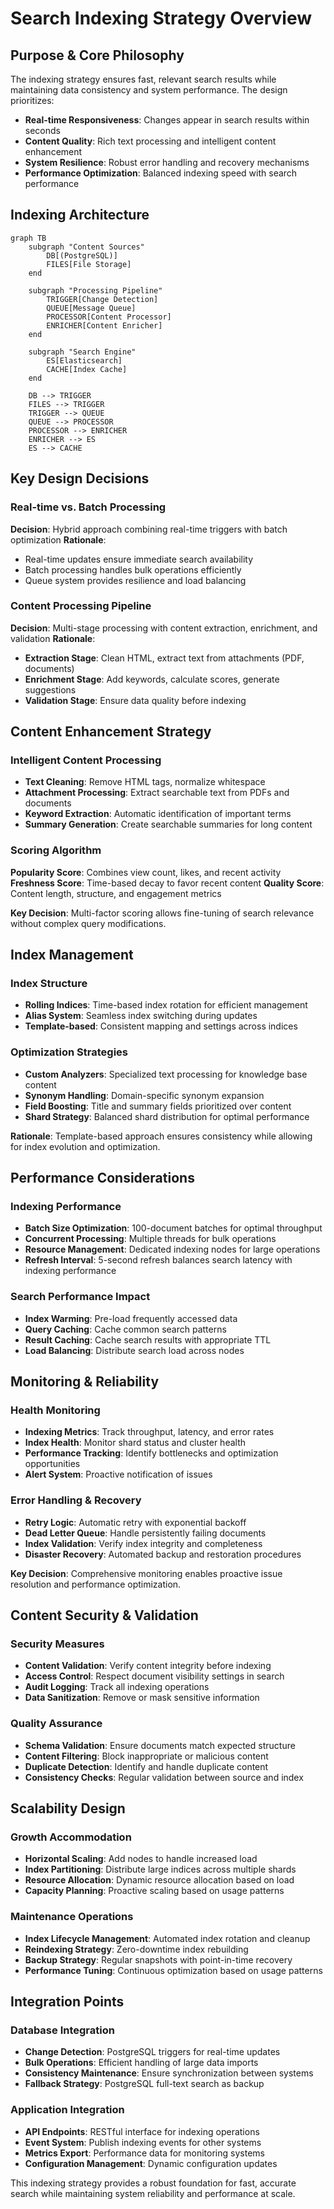 # Search Indexing Strategy Overview

## Purpose & Core Philosophy

The indexing strategy ensures fast, relevant search results while maintaining data consistency and system performance. The design prioritizes:

- **Real-time Responsiveness**: Changes appear in search results within seconds
- **Content Quality**: Rich text processing and intelligent content enhancement
- **System Resilience**: Robust error handling and recovery mechanisms
- **Performance Optimization**: Balanced indexing speed with search performance

## Indexing Architecture

```mermaid
graph TB
    subgraph "Content Sources"
        DB[(PostgreSQL)]
        FILES[File Storage]
    end
    
    subgraph "Processing Pipeline"
        TRIGGER[Change Detection]
        QUEUE[Message Queue]
        PROCESSOR[Content Processor]
        ENRICHER[Content Enricher]
    end
    
    subgraph "Search Engine"
        ES[Elasticsearch]
        CACHE[Index Cache]
    end
    
    DB --> TRIGGER
    FILES --> TRIGGER
    TRIGGER --> QUEUE
    QUEUE --> PROCESSOR
    PROCESSOR --> ENRICHER
    ENRICHER --> ES
    ES --> CACHE
```

## Key Design Decisions

### Real-time vs. Batch Processing
**Decision**: Hybrid approach combining real-time triggers with batch optimization
**Rationale**: 
- Real-time updates ensure immediate search availability
- Batch processing handles bulk operations efficiently
- Queue system provides resilience and load balancing

### Content Processing Pipeline
**Decision**: Multi-stage processing with content extraction, enrichment, and validation
**Rationale**:
- **Extraction Stage**: Clean HTML, extract text from attachments (PDF, documents)
- **Enrichment Stage**: Add keywords, calculate scores, generate suggestions
- **Validation Stage**: Ensure data quality before indexing

## Content Enhancement Strategy

### Intelligent Content Processing
- **Text Cleaning**: Remove HTML tags, normalize whitespace
- **Attachment Processing**: Extract searchable text from PDFs and documents
- **Keyword Extraction**: Automatic identification of important terms
- **Summary Generation**: Create searchable summaries for long content

### Scoring Algorithm
**Popularity Score**: Combines view count, likes, and recent activity
**Freshness Score**: Time-based decay to favor recent content
**Quality Score**: Content length, structure, and engagement metrics

**Key Decision**: Multi-factor scoring allows fine-tuning of search relevance without complex query modifications.

## Index Management

### Index Structure
- **Rolling Indices**: Time-based index rotation for efficient management
- **Alias System**: Seamless index switching during updates
- **Template-based**: Consistent mapping and settings across indices

### Optimization Strategies
- **Custom Analyzers**: Specialized text processing for knowledge base content
- **Synonym Handling**: Domain-specific synonym expansion
- **Field Boosting**: Title and summary fields prioritized over content
- **Shard Strategy**: Balanced shard distribution for optimal performance

**Rationale**: Template-based approach ensures consistency while allowing for index evolution and optimization.

## Performance Considerations

### Indexing Performance
- **Batch Size Optimization**: 100-document batches for optimal throughput
- **Concurrent Processing**: Multiple threads for bulk operations
- **Resource Management**: Dedicated indexing nodes for large operations
- **Refresh Interval**: 5-second refresh balances search latency with indexing performance

### Search Performance Impact
- **Index Warming**: Pre-load frequently accessed data
- **Query Caching**: Cache common search patterns
- **Result Caching**: Cache search results with appropriate TTL
- **Load Balancing**: Distribute search load across nodes

## Monitoring & Reliability

### Health Monitoring
- **Indexing Metrics**: Track throughput, latency, and error rates
- **Index Health**: Monitor shard status and cluster health
- **Performance Tracking**: Identify bottlenecks and optimization opportunities
- **Alert System**: Proactive notification of issues

### Error Handling & Recovery
- **Retry Logic**: Automatic retry with exponential backoff
- **Dead Letter Queue**: Handle persistently failing documents
- **Index Validation**: Verify index integrity and completeness
- **Disaster Recovery**: Automated backup and restoration procedures

**Key Decision**: Comprehensive monitoring enables proactive issue resolution and performance optimization.

## Content Security & Validation

### Security Measures
- **Content Validation**: Verify content integrity before indexing
- **Access Control**: Respect document visibility settings in search
- **Audit Logging**: Track all indexing operations
- **Data Sanitization**: Remove or mask sensitive information

### Quality Assurance
- **Schema Validation**: Ensure documents match expected structure
- **Content Filtering**: Block inappropriate or malicious content
- **Duplicate Detection**: Identify and handle duplicate content
- **Consistency Checks**: Regular validation between source and index

## Scalability Design

### Growth Accommodation
- **Horizontal Scaling**: Add nodes to handle increased load
- **Index Partitioning**: Distribute large indices across multiple shards
- **Resource Allocation**: Dynamic resource allocation based on load
- **Capacity Planning**: Proactive scaling based on usage patterns

### Maintenance Operations
- **Index Lifecycle Management**: Automated index rotation and cleanup
- **Reindexing Strategy**: Zero-downtime index rebuilding
- **Backup Strategy**: Regular snapshots with point-in-time recovery
- **Performance Tuning**: Continuous optimization based on usage patterns

## Integration Points

### Database Integration
- **Change Detection**: PostgreSQL triggers for real-time updates
- **Bulk Operations**: Efficient handling of large data imports
- **Consistency Maintenance**: Ensure synchronization between systems
- **Fallback Strategy**: PostgreSQL full-text search as backup

### Application Integration
- **API Endpoints**: RESTful interface for indexing operations
- **Event System**: Publish indexing events for other systems
- **Metrics Export**: Performance data for monitoring systems
- **Configuration Management**: Dynamic configuration updates

This indexing strategy provides a robust foundation for fast, accurate search while maintaining system reliability and performance at scale.